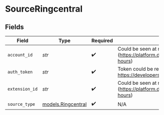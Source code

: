 # SourceRingcentral


## Fields

| Field                                                                                                                                                                               | Type                                                                                                                                                                                | Required                                                                                                                                                                            | Description                                                                                                                                                                         |
| ----------------------------------------------------------------------------------------------------------------------------------------------------------------------------------- | ----------------------------------------------------------------------------------------------------------------------------------------------------------------------------------- | ----------------------------------------------------------------------------------------------------------------------------------------------------------------------------------- | ----------------------------------------------------------------------------------------------------------------------------------------------------------------------------------- |
| `account_id`                                                                                                                                                                        | *str*                                                                                                                                                                               | :heavy_check_mark:                                                                                                                                                                  | Could be seen at response to basic api call to an endpoint with ~ operator.  Example- (https://platform.devtest.ringcentral.com/restapi/v1.0/account/~/extension/~/business-hours)<br/> |
| `auth_token`                                                                                                                                                                        | *str*                                                                                                                                                                               | :heavy_check_mark:                                                                                                                                                                  | Token could be recieved by following instructions at https://developers.ringcentral.com/api-reference/authentication                                                                |
| `extension_id`                                                                                                                                                                      | *str*                                                                                                                                                                               | :heavy_check_mark:                                                                                                                                                                  | Could be seen at response to basic api call to an endpoint with ~ operator.  Example- (https://platform.devtest.ringcentral.com/restapi/v1.0/account/~/extension/~/business-hours)<br/> |
| `source_type`                                                                                                                                                                       | [models.Ringcentral](../models/ringcentral.md)                                                                                                                                      | :heavy_check_mark:                                                                                                                                                                  | N/A                                                                                                                                                                                 |